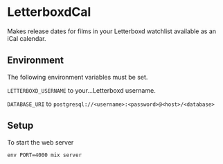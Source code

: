 # LetterboxdCal

Makes release dates for films in your Letterboxd watchlist available as an iCal
calendar.

## Environment

The following environment variables must be set.

`LETTERBOXD_USERNAME` to your...Letterboxd username.

`DATABASE_URI` to `postgresql://<username>:<password>@<host>/<database>`

## Setup

To start the web server

    env PORT=4000 mix server

